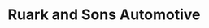 ---
title: "Ruark and Sons Automotive"
url: /sunbury/ruark-and-sons-automotive/
shop: car repair
---